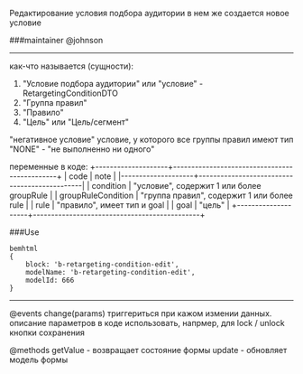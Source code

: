 Редактирование условия подбора аудитории
в нем же создается новое условие

###maintainer
@johnson

---
как-что называется (сущности):

1. "Условие подбора аудитории" или "условие"  - RetargetingConditionDTO
2. "Группа правил"
3. "Правило"
4. "Цель" или "Цель/сегмент"

"негативное условие" условие, у которого все группы правил имеют тип "NONE" - "не выполненно ни одного"


переменные в коде:
+--------------------+----------------------------------------------+
| code               | note                                         |
|--------------------+----------------------------------------------|
| condition          | "условие", содержит 1 или более groupRule    |
| groupRuleCondition | "группа правил", содержит 1 или более rule   |
| rule               | "правило", имеет тип и goal                  |
| goal               | "цель"                                       |
+--------------------+----------------------------------------------+


###Use

```
bemhtml
{
    block: 'b-retargeting-condition-edit',
    modelName: 'b-retargeting-condition-edit',
    modelId: 666
}
```

---


@events
change(params) триггериться при кажом измении данных. описание параметров в коде
использовать, напрмер, для lock / unlock кнопки сохранения

@methods
getValue - возвращает состояние формы
update - обновляет модель формы
